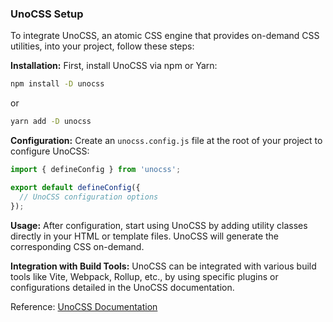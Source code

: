 ### UnoCSS Setup
To integrate UnoCSS, an atomic CSS engine that provides on-demand CSS utilities, into your project, follow these steps:

**Installation:**
First, install UnoCSS via npm or Yarn:
```bash
npm install -D unocss
```
or
```bash
yarn add -D unocss
```

**Configuration:**
Create an `unocss.config.js` file at the root of your project to configure UnoCSS:
```javascript
import { defineConfig } from 'unocss';

export default defineConfig({
  // UnoCSS configuration options
});
```

**Usage:**
After configuration, start using UnoCSS by adding utility classes directly in your HTML or template files. UnoCSS will generate the corresponding CSS on-demand.

**Integration with Build Tools:**
UnoCSS can be integrated with various build tools like Vite, Webpack, Rollup, etc., by using specific plugins or configurations detailed in the UnoCSS documentation.

Reference: [UnoCSS Documentation](https://github.com/unocss/unocss)
